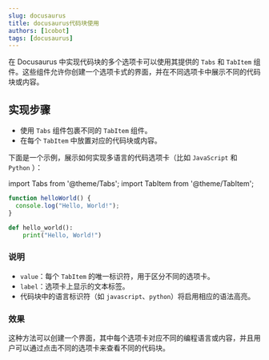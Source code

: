 ```yaml
---
slug: docusaurus
title: docusaurus代码块使用
authors: [1cobot]
tags: [docusaurus]
---
```

在 Docusaurus 中实现代码块的多个选项卡可以使用其提供的 `Tabs` 和 `TabItem` 组件。这些组件允许你创建一个选项卡式的界面，并在不同选项卡中展示不同的代码块或内容。

## 实现步骤
 - 使用 `Tabs` 组件包裹不同的 `TabItem` 组件。
 - 在每个 `TabItem` 中放置对应的代码块或内容。
   
下面是一个示例，展示如何实现多语言的代码选项卡（比如 `JavaScript` 和 `Python` ）：


import Tabs from '@theme/Tabs';
import TabItem from '@theme/TabItem';

<Tabs>
  <TabItem value="javascript" label="JavaScript">

```javascript
function helloWorld() {
  console.log("Hello, World!");
}
```

  </TabItem>
  <TabItem value="python" label="Python">

```python
def hello_world():
    print("Hello, World!")
```

  </TabItem>
</Tabs>


### 说明
- `value`：每个 `TabItem` 的唯一标识符，用于区分不同的选项卡。
- `label`：选项卡上显示的文本标签。
- 代码块中的语言标识符（如 `javascript`、`python`）将启用相应的语法高亮。

### 效果
这种方法可以创建一个界面，其中每个选项卡对应不同的编程语言或内容，并且用户可以通过点击不同的选项卡来查看不同的代码块。